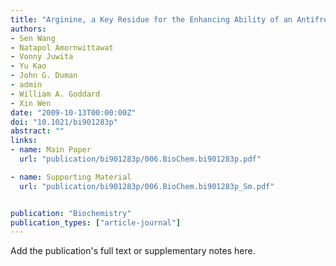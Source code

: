 ```yaml
---
title: "Arginine, a Key Residue for the Enhancing Ability of an Antifreeze Protein of the Beetle <i>Dendroides canadensis</i>"
authors:
- Sen Wang
- Natapol Amornwittawat
- Vonny Juwita
- Yu Kao
- John G. Duman
- admin
- William A. Goddard
- Xin Wen
date: "2009-10-13T00:00:00Z"
doi: "10.1021/bi901283p"
abstract: ""
links:
- name: Main Paper
  url: "publication/bi901283p/006.BioChem.bi901283p.pdf"

- name: Supporting Material
  url: "publication/bi901283p/006.BioChem.bi901283p_Sm.pdf"


publication: "Biochemistry"
publication_types: ["article-journal"]
---
```


Add the publication's full text or supplementary notes here.
